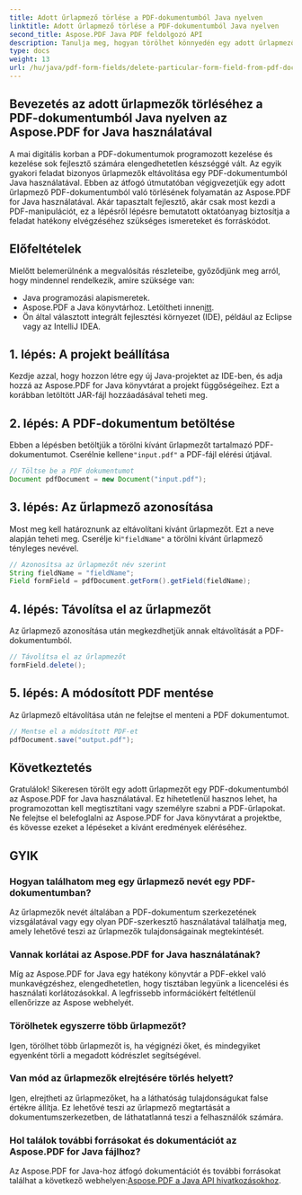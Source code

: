 ```yaml
---
title: Adott űrlapmező törlése a PDF-dokumentumból Java nyelven
linktitle: Adott űrlapmező törlése a PDF-dokumentumból Java nyelven
second_title: Aspose.PDF Java PDF feldolgozó API
description: Tanulja meg, hogyan törölhet könnyedén egy adott űrlapmezőt egy PDF-dokumentumból Java nyelven az Aspose.PDF for Java segítségével. Lépésről lépésre útmutató és forráskód biztosított.
type: docs
weight: 13
url: /hu/java/pdf-form-fields/delete-particular-form-field-from-pdf-document-in-java/
---
```


## Bevezetés az adott űrlapmezők törléséhez a PDF-dokumentumból Java nyelven az Aspose.PDF for Java használatával

A mai digitális korban a PDF-dokumentumok programozott kezelése és kezelése sok fejlesztő számára elengedhetetlen készséggé vált. Az egyik gyakori feladat bizonyos űrlapmezők eltávolítása egy PDF-dokumentumból Java használatával. Ebben az átfogó útmutatóban végigvezetjük egy adott űrlapmező PDF-dokumentumból való törlésének folyamatán az Aspose.PDF for Java használatával. Akár tapasztalt fejlesztő, akár csak most kezdi a PDF-manipulációt, ez a lépésről lépésre bemutatott oktatóanyag biztosítja a feladat hatékony elvégzéséhez szükséges ismereteket és forráskódot.

## Előfeltételek

Mielőtt belemerülnénk a megvalósítás részleteibe, győződjünk meg arról, hogy mindennel rendelkezik, amire szüksége van:

- Java programozási alapismeretek.
-  Aspose.PDF a Java könyvtárhoz. Letöltheti innen[itt](https://releases.aspose.com/pdf/java/).
- Ön által választott integrált fejlesztési környezet (IDE), például az Eclipse vagy az IntelliJ IDEA.

## 1. lépés: A projekt beállítása

Kezdje azzal, hogy hozzon létre egy új Java-projektet az IDE-ben, és adja hozzá az Aspose.PDF for Java könyvtárat a projekt függőségeihez. Ezt a korábban letöltött JAR-fájl hozzáadásával teheti meg.

## 2. lépés: A PDF-dokumentum betöltése

 Ebben a lépésben betöltjük a törölni kívánt űrlapmezőt tartalmazó PDF-dokumentumot. Cserélnie kellene`"input.pdf"` a PDF-fájl elérési útjával.

```java
// Töltse be a PDF dokumentumot
Document pdfDocument = new Document("input.pdf");
```

## 3. lépés: Az űrlapmező azonosítása

 Most meg kell határoznunk az eltávolítani kívánt űrlapmezőt. Ezt a neve alapján teheti meg. Cserélje ki`"fieldName"` a törölni kívánt űrlapmező tényleges nevével.

```java
// Azonosítsa az űrlapmezőt név szerint
String fieldName = "fieldName";
Field formField = pdfDocument.getForm().getField(fieldName);
```

## 4. lépés: Távolítsa el az űrlapmezőt

Az űrlapmező azonosítása után megkezdhetjük annak eltávolítását a PDF-dokumentumból.

```java
// Távolítsa el az űrlapmezőt
formField.delete();
```

## 5. lépés: A módosított PDF mentése

Az űrlapmező eltávolítása után ne felejtse el menteni a PDF dokumentumot.

```java
// Mentse el a módosított PDF-et
pdfDocument.save("output.pdf");
```

## Következtetés

Gratulálok! Sikeresen törölt egy adott űrlapmezőt egy PDF-dokumentumból az Aspose.PDF for Java használatával. Ez hihetetlenül hasznos lehet, ha programozottan kell megtisztítani vagy személyre szabni a PDF-űrlapokat. Ne felejtse el belefoglalni az Aspose.PDF for Java könyvtárat a projektbe, és kövesse ezeket a lépéseket a kívánt eredmények eléréséhez.

## GYIK

### Hogyan találhatom meg egy űrlapmező nevét egy PDF-dokumentumban?

Az űrlapmezők nevét általában a PDF-dokumentum szerkezetének vizsgálatával vagy egy olyan PDF-szerkesztő használatával találhatja meg, amely lehetővé teszi az űrlapmezők tulajdonságainak megtekintését.

### Vannak korlátai az Aspose.PDF for Java használatának?

Míg az Aspose.PDF for Java egy hatékony könyvtár a PDF-ekkel való munkavégzéshez, elengedhetetlen, hogy tisztában legyünk a licencelési és használati korlátozásokkal. A legfrissebb információkért feltétlenül ellenőrizze az Aspose webhelyét.

### Törölhetek egyszerre több űrlapmezőt?

Igen, törölhet több űrlapmezőt is, ha végignézi őket, és mindegyiket egyenként törli a megadott kódrészlet segítségével.

### Van mód az űrlapmezők elrejtésére törlés helyett?

Igen, elrejtheti az űrlapmezőket, ha a láthatóság tulajdonságukat false értékre állítja. Ez lehetővé teszi az űrlapmező megtartását a dokumentumszerkezetben, de láthatatlanná teszi a felhasználók számára.

### Hol találok további forrásokat és dokumentációt az Aspose.PDF for Java fájlhoz?

 Az Aspose.PDF for Java-hoz átfogó dokumentációt és további forrásokat találhat a következő webhelyen:[Aspose.PDF a Java API hivatkozásokhoz](https://reference.aspose.com/pdf/java/).